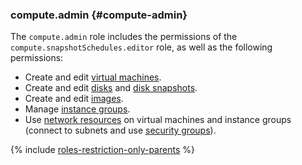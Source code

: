 ### compute.admin {#compute-admin}

The `compute.admin` role includes the permissions of the `compute.snapshotSchedules.editor` role, as well as the following permissions:

* Create and edit [virtual machines](../compute/concepts/vm.md).
* Create and edit [disks](../compute/concepts/disk.md) and [disk snapshots](../compute/concepts/snapshot.md).
* Create and edit [images](../compute/concepts/image.md).
* Manage [instance groups](../compute/concepts/instance-groups/index.md).
* Use [network resources](../vpc/concepts/index.md) on virtual machines and instance groups (connect to subnets and use [security groups](../vpc/concepts/security-groups.md)).

{% include [roles-restriction-only-parents](iam/roles-restriction-only-parents.md) %}
